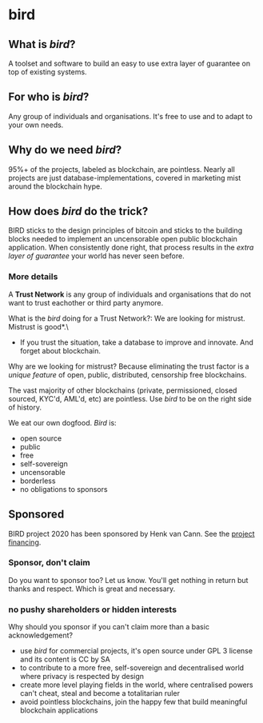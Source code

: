 # bird
## What is _bird_?
A toolset and software to build an easy to use extra layer of guarantee on top of existing systems.

## For who is _bird_?
Any group of individuals and organisations. It's free to use and to adapt to your own needs.

## Why do we need _bird_?
95%+ of the projects, labeled as blockchain, are pointless. Nearly all projects are just database-implementations, covered in marketing mist around the blockchain hype.

## How does _bird_ do the trick?
BIRD sticks to the design principles of bitcoin and sticks to the building blocks needed to implement an uncensorable open public blockchain application. When consistently done right, that process results in the _extra layer of guarantee_ your world has never seen before.

### More details

A **Trust Network** is any group of individuals and organisations that do not want to trust eachother or third party anymore.

What is the _bird_ doing for a Trust Network?: We are looking for mistrust. Mistrust is good*.\
* If you trust the situation, take a database to improve and innovate. And forget about blockchain.

Why are we looking for mistrust? Because eliminating the trust factor is a _unique feature_ of open, public, distributed, censorship free blockchains.

The vast majority of other blockchains (private, permissioned, closed sourced, KYC'd, AML'd, etc) are pointless. Use _bird_ to be on the right side of history.

 We eat our own dogfood. _Bird_ is:
 - open source
 - public
 - free
 - self-sovereign
 - uncensorable
 - borderless
 - no obligations to sponsors
 
 ## Sponsored
 
 BIRD project 2020 has been sponsored by Henk van Cann. See the [project financing](https://docs.google.com/spreadsheets/d/1eNyadJXjTiy-e9Z7-HHrNIDi2LWWDivAsd_JjrQRjzE/edit?usp=sharing).
 
 ### Sponsor, don't claim
 
 Do you want to sponsor too? Let us know. You'll get nothing in return but thanks and respect. Which is great and necessary. 
 
  ### no pushy shareholders or hidden interests
  
  Why should you sponsor if you can't claim more than a basic acknowledgement?
 
 - use _bird_ for commercial projects, it's open source under GPL 3 license and its content is CC by SA
 - to contribute to a more free, self-sovereign and decentralised world where privacy is respected by design
 - create more level playing fields in the world, where centralised powers can't cheat, steal and become a totalitarian ruler
 - avoid pointless blockchains, join the happy few that build meaningful blockchain applications
